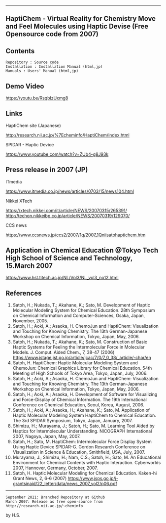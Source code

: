------------------------
HaptiChem - Virtual Reality for Chemistry 
 Move and Feel Molecules using Haptic Devise (Free Opensource code from 2007)
------------------------

Contents
------------------------
	Repository : Source code
	Installation : Installation Manual (html,jp)
	Manuals : Users' Manual (html,jp)

Demo Video
------------------------
https://youtu.be/RsqblzUxmg8

Links
------------------------
HaptiChem site (Japanese)

http://research.nii.ac.jp/%7Echeminfo/HaptiChem/index.html

SPIDAR - Haptic Device

https://www.youtube.com/watch?v=ZUb4-g8J93k


Press release in 2007 (JP)
-----------------------
ITmedia

https://www.itmedia.co.jp/news/articles/0703/15/news104.html

Nikkei XTech

https://xtech.nikkei.com/it/article/NEWS/20070315/265391/
http://techon.nikkeibp.co.jp/article/NEWS/20070319/129070/

CCS news

https://www.ccsnews.jp/ccs2/2007/1q/2007_1Qniisatohaptichem.htm


Application in Chemical Education 
@Tokyo Tech High School of Science and Technology, 15.March 2007
------------------------
https://www.hst.titech.ac.jp/NL/Vol3/NL_vol3_no12.html

References
------------------------
1. Satoh, H.; Nukada, T.; Akahane, K.; Sato, M. Development of Haptic Molecular Modeling System for Chemical Education. 28th Symposium on Chemical Information and Computer-Sciences, Osaka, Japan, November, 2005.
2. Satoh, H.; Aoki, A.; Asaoka, H. ChemoJun and HaptiChem: Visualization and Touching for Knowing Chemistry. The 13th German-Japanese Workshop on Chemical Information, Tokyo, Japan, May, 2006.
3. Satoh, H.; Nukada, T.; Akahane, K.; Sato, M. Construction of Basic Haptic Systems for Feeling the Intermolecular Force in Molecular Models. J. Comput. Aided Chem., 7, 38-47 (2006) https://www.jstage.jst.go.jp/article/jcac/7/0/7_0_38/_article/-char/en
4. Satoh, H. HaptiChem: Haptic Molecular Modeling System and ChemoJun: Chemical Graphics Library for Chemical Education. 54th Meeting of High Schools of Tokyo Area, Tokyo, Japan, July, 2006.
5. Satoh, H.; Aoki, A.; Asaoka, H. ChemoJun and HaptiChem: Visualization and Touching for Knowing Chemistry. The 13th German-Japanese Workshop on Chemical Information, Tokyo, Japan, May, 2006.
6. Satoh, H.; Aoki, A.; Asaoka, H. Development of Software for Visualizing and Force-Display of Chemical Information. The 19th International Conference on Chemical Education, Seoul, Korea, August, 2006.
7. Satoh, H.; Aoki, A.; Asaoka, H.; Akahane, K.; Sato, M. Application of Haptic Molecular Modeling System HaptiChem to Chemical Education. The 3rd SPIDAR Symposium, Tokyo, Japan, January, 2007.
8. Shimizu, H.; Murayama, J.; Satoh, H.; Sato, M. Learning Tool Aided by Haptics for Intermolecular Understanding. NICOGRAPH International 2007, Nagoya, Japan, May, 2007.
9. Satoh, H.; Sato, M. HaptiChem: Intermolecular Force Display System Using Haptic Device SPIDAR-G. Gordon Research Conference on Visualization in Science & Education, Smithfield, USA, July, 2007.
10. Murayama, J.; Shimizu, H.; Nam, C.S.; Satoh, H.; Sato, M. An Educational Environment for Chemical Contents with Haptic Interaction. Cyberworlds 2007, Hannover, Germany, October, 2007.
11. Satoh, H. Haptic Molecular Modeling for Chemical Education. Kaken-hi Grant News, 2, 6-6 (2007) https://www.jsps.go.jp/j-grantsinaid/22_letter/data/news_2007_vol2/p06.pdf

**********

	September 2021: Branched Repository at Github
	March 2007: Release as free open-source from http://research.nii.ac.jp/~cheminfo

by H.S.
